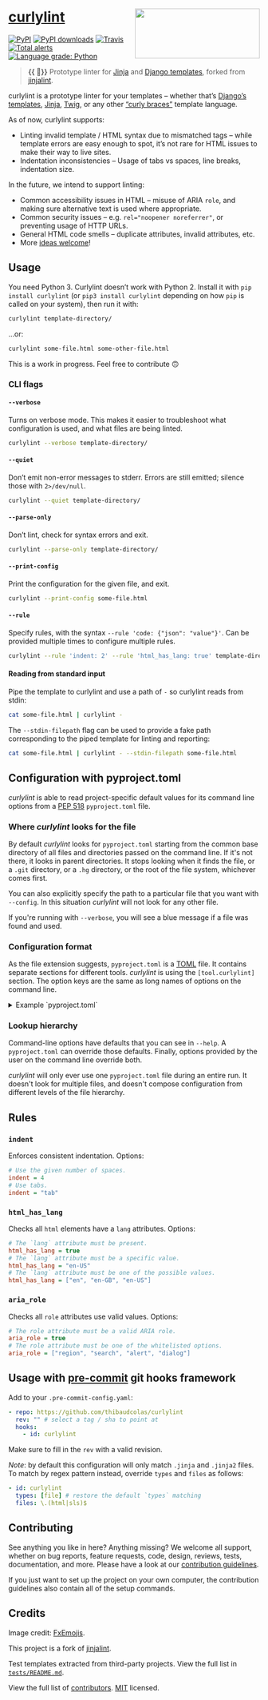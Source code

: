 # [curlylint](https://pypi.org/project/curlylint/) [<img src="https://raw.githubusercontent.com/thibaudcolas/curlylint/master/.github/curlylint-logo.svg?sanitize=true" width="250" height="100" align="right" alt="">](https://pypi.org/project/curlylint/)

[![PyPI](https://img.shields.io/pypi/v/curlylint.svg)](https://pypi.org/project/curlylint/) [![PyPI downloads](https://img.shields.io/pypi/dm/curlylint.svg)](https://pypi.org/project/curlylint/) [![Travis](https://travis-ci.com/thibaudcolas/curlylint.svg?branch=master)](https://travis-ci.com/thibaudcolas/curlylint) [![Total alerts](https://img.shields.io/lgtm/alerts/g/thibaudcolas/curlylint.svg?logo=lgtm&logoWidth=18)](https://lgtm.com/projects/g/thibaudcolas/curlylint/alerts/) [![Language grade: Python](https://img.shields.io/lgtm/grade/python/g/thibaudcolas/curlylint.svg?logo=lgtm&logoWidth=18)](https://lgtm.com/projects/g/thibaudcolas/curlylint/context:python)

> **{{ 🎀}}** Prototype linter for [Jinja](https://jinja.palletsprojects.com/) and [Django templates](https://docs.djangoproject.com/en/dev/topics/templates/), forked from [jinjalint](https://github.com/motet-a/jinjalint).

curlylint is a prototype linter for your templates – whether that’s [Django’s templates](https://docs.djangoproject.com/en/1.11/ref/templates/language/), [Jinja](https://jinja.palletsprojects.com/), [Twig](https://twig.symfony.com/), or any other [“curly braces”](tests/README.md) template language.

As of now, curlylint supports:

- Linting invalid template / HTML syntax due to mismatched tags – while template errors are easy enough to spot, it’s not rare for HTML issues to make their way to live sites.
- Indentation inconsistencies – Usage of tabs vs spaces, line breaks, indentation size.

In the future, we intend to support linting:

- Common accessibility issues in HTML – misuse of ARIA `role`, and making sure alternative text is used where appropriate.
- Common security issues – e.g. `rel="noopener noreferrer"`, or preventing usage of HTTP URLs.
- General HTML code smells – duplicate attributes, invalid attributes, etc.
- More [ideas welcome](docs/README.md)!

## Usage

You need Python 3. Curlylint doesn’t work with Python 2. Install it with
`pip install curlylint` (or `pip3 install curlylint` depending on how `pip` is
called on your system), then run it with:

```sh
curlylint template-directory/
```

…or:

```sh
curlylint some-file.html some-other-file.html
```

This is a work in progress. Feel free to contribute :upside_down_face:

### CLI flags

#### `--verbose`

Turns on verbose mode. This makes it easier to troubleshoot what configuration is used, and what files are being linted.

```sh
curlylint --verbose template-directory/
```

#### `--quiet`

Don’t emit non-error messages to stderr. Errors are still emitted; silence those with `2>/dev/null`.

```sh
curlylint --quiet template-directory/
```

#### `--parse-only`

Don’t lint, check for syntax errors and exit.

```sh
curlylint --parse-only template-directory/
```

#### `--print-config`

Print the configuration for the given file, and exit.

```sh
curlylint --print-config some-file.html
```

#### `--rule`

Specify rules, with the syntax `--rule 'code: {"json": "value"}'`. Can be provided multiple times to configure multiple rules.

```sh
curlylint --rule 'indent: 2' --rule 'html_has_lang: true' template-directory/
```

#### Reading from standard input

Pipe the template to curlylint and use a path of `-` so curlylint reads from stdin:

```sh
cat some-file.html | curlylint -
```

The `--stdin-filepath` flag can be used to provide a fake path corresponding to the piped template for linting and reporting:

```sh
cat some-file.html | curlylint - --stdin-filepath some-file.html
```

## Configuration with pyproject.toml

_curlylint_ is able to read project-specific default values for its command line options from a [PEP 518](https://www.python.org/dev/peps/pep-0518/) `pyproject.toml` file.

### Where _curlylint_ looks for the file

By default _curlylint_ looks for `pyproject.toml` starting from the common base directory of all files and directories passed on the command line. If it's not there, it looks in parent directories. It stops looking when it finds the file, or a `.git` directory, or a `.hg` directory, or the root of the file system, whichever comes first.

You can also explicitly specify the path to a particular file that you want with `--config`. In this situation _curlylint_ will not look for any other file.

If you're running with `--verbose`, you will see a blue message if a file was found and used.

### Configuration format

As the file extension suggests, `pyproject.toml` is a
[TOML](https://github.com/toml-lang/toml) file. It contains separate sections for
different tools. _curlylint_ is using the `[tool.curlylint]` section. The option keys are the same as long names of options on the command line.

<details>

<summary>Example `pyproject.toml`</summary>

```ini
[tool.curlylint]
# Specify additional Jinja elements which can wrap HTML here. You
# don't neet to specify simple elements which can't wrap anything like
# {% extends %} or {% include %}.
jinja-custom-elements-names = [
  ["cache", "endcache"],
  ["captureas", "endcaptureas"]
]
include = '\.(html|jinja)$'
exclude = '''
(
  /(
      \.eggs           # exclude a few common directories in the root of the project
    | \.git
    | \.venv
    | build
    | dist
  )/
  | webpack-stats.html # also separately exclude a file named webpack-stats.html in the root of the project
)
'''

[tool.curlylint.rules]
# How many spaces
indent = 4
```

</details>

### Lookup hierarchy

Command-line options have defaults that you can see in `--help`. A `pyproject.toml` can override those defaults. Finally, options provided by the user on the command line override both.

_curlylint_ will only ever use one `pyproject.toml` file during an entire run. It doesn't look for multiple files, and doesn't compose configuration from different levels of the file hierarchy.

## Rules

### `indent`

Enforces consistent indentation. Options:

```ini
# Use the given number of spaces.
indent = 4
# Use tabs.
indent = "tab"
```

### `html_has_lang`

Checks all `html` elements have a `lang` attributes. Options:

```ini
# The `lang` attribute must be present.
html_has_lang = true
# The `lang` attribute must be a specific value.
html_has_lang = "en-US"
# The `lang` attribute must be one of the possible values.
html_has_lang = ["en", "en-GB", "en-US"]
```

### `aria_role`

Checks all `role` attributes use valid values. Options:

```ini
# The role attribute must be a valid ARIA role.
aria_role = true
# The role attribute must be one of the whitelisted options.
aria_role = ["region", "search", "alert", "dialog"]
```

## Usage with [pre-commit](https://pre-commit.com) git hooks framework

Add to your `.pre-commit-config.yaml`:

```yaml
- repo: https://github.com/thibaudcolas/curlylint
  rev: "" # select a tag / sha to point at
  hooks:
    - id: curlylint
```

Make sure to fill in the `rev` with a valid revision.

_Note_: by default this configuration will only match `.jinja` and `.jinja2`
files. To match by regex pattern instead, override `types` and `files` as
follows:

```yaml
- id: curlylint
  types: [file] # restore the default `types` matching
  files: \.(html|sls)$
```

## Contributing

See anything you like in here? Anything missing? We welcome all support, whether on bug reports, feature requests, code, design, reviews, tests, documentation, and more. Please have a look at our [contribution guidelines](CONTRIBUTING.md).

If you just want to set up the project on your own computer, the contribution guidelines also contain all of the setup commands.

## Credits

Image credit: [FxEmojis](https://github.com/mozilla/fxemoji).

This project is a fork of [jinjalint](https://github.com/motet-a/jinjalint).

Test templates extracted from third-party projects. View the full list in [`tests/README.md`](tests/README.md).

View the full list of [contributors](https://github.com/thibaudcolas/curlylint/graphs/contributors). [MIT](https://github.com/thibaudcolas/curlylint/blob/master/LICENSE) licensed.
